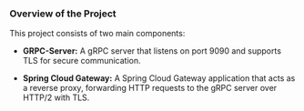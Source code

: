 ### Overview of the Project

This project consists of two main components:

* **GRPC-Server:** 
  A gRPC server that listens on port 9090 and supports TLS for secure communication.


* **Spring Cloud Gateway:**
  A Spring Cloud Gateway application that acts as a reverse proxy, forwarding HTTP requests to the gRPC server over HTTP/2 with TLS.

